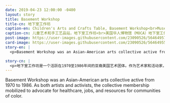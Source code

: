 ```yaml
---
date: 2019-04-23 12:00:00 -0400
layout: story
title: Basement Workshop
title-cn: 地下室工作坊
caption-en: Children's Arts and Crafts Table, Basement Workshop<br>Museum of Chinese in America (MOCA) Basement Workshop Collection
caption-cn: 儿童艺术和手工艺品站，地下室工作坊<br>美国华人博物馆（MOCA）地下室工作坊馆藏档案
post-image: https://user-images.githubusercontent.com/23090526/56464957-4d1c0d00-63c2-11e9-9619-86f5282d10aa.jpg
card-image: https://user-images.githubusercontent.com/23090526/56464955-4beae000-63c2-11e9-8841-456712cf22f6.jpg
story-en: |
  <p>Basement Workshop was an Asian-American arts collective active from 1970 to 1986. As both artists and activists, the collective membership mobilized to advocate for healthcare, jobs, and resources for communities of color. Besides activism, the collective also ran a youth program and held workshops that encouraged artistic expression. The artists showcased their work through the publication of their <i>Bridge Magazine</i> and the set of folios titled <i>Yellow Pearl</i>. It was at the Basement Workshop where Jack Tchen and Charlie Lai met, the founders of the Museum of Chinese in America (MOCA). Many other members of the collective went on to create and influence other Asian American organizations including Asian CineVision, and the Asian American Arts Centre.</p>

story-cn: |
  <p>地下室工作坊是一个活跃在1970至1986年间的亚裔美国艺术团体。作为艺术家和活动家，团体成员动员起来为有色人种社区 提供医疗保健、就业、和资源等帮助。除了这些行动之外，这个团体还开办了一个青年项目，并举办了工作坊鼓励艺术表达。艺术家们通过他们出版的杂志《桥》和一套作品集《黄珍珠》来展示他们的作品。美国华人博物馆（MOCA）的创始人陈国维和黎重旺就是在地下室工作相遇的，后来这个团体的许多其他成员也创建和影响了其他亚裔美国组织，包括亚洲电影视界，和亚美艺术中心。</p>
---
```


Basement Workshop was an Asian-American arts collective active from 1970 to 1986. As both artists and activists, the collective membership mobilized to advocate for healthcare, jobs, and resources for communities of color.
